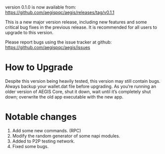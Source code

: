 version 0.1.0 is now available from:  
  https://github.com/aegispqc/aegis/releases/tag/v0.1.1

This is a new major version release, including new features and some critical bug fixes in the previous release. It is recommended for all users to upgrade to this version.

Please report bugs using the issue tracker at github:  
  https://github.com/aegispqc/aegis/issues

# How to Upgrade
Despite this version being heavily tested, this version may still contain bugs. Always backup your wallet.dat file before upgrading.
As you’re running an older version of AEGIS Core, shut it down, wait until it’s completely shut down; overwrite the old app executable with the new app.

# Notable changes

1. Add some new commands. (RPC)
2. Modify the random generator of some napi modules.
3. Added to P2P testing network.
4. Fixed some bugs.
